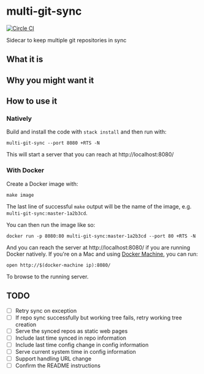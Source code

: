 # multi-git-sync

[![Circle CI](https://circleci.com/gh/jml/multi-git-sync/tree/master.svg?style=shield)](https://circleci.com/gh/jml/multi-git-sync/tree/master)

Sidecar to keep multiple git repositories in sync

## What it is

## Why you might want it

## How to use it

### Natively

Build and install the code with `stack install` and then run with:

    multi-git-sync --port 8080 +RTS -N

This will start a server that you can reach at http://localhost:8080/

### With Docker

Create a Docker image with:

    make image

The last line of successful `make` output will be the name of the image, e.g.
`multi-git-sync:master-1a2b3cd`.

You can then run the image like so:

    docker run -p 8080:80 multi-git-sync:master-1a2b3cd --port 80 +RTS -N

And you can reach the server at http://localhost:8080/ if you are running
Docker natively. If you're on a Mac and
using [Docker Machine](https://docs.docker.com/machine/), you can run:

    open http://$(docker-machine ip):8080/

To browse to the running server.

## TODO

- [ ] Retry sync on exception
- [ ] If repo sync successfully but working tree fails, retry working tree creation
- [ ] Serve the synced repos as static web pages
- [ ] Include last time synced in repo information
- [ ] Include last time config change in config information
- [ ] Serve current system time in config information
- [ ] Support handling URL change
- [ ] Confirm the README instructions
